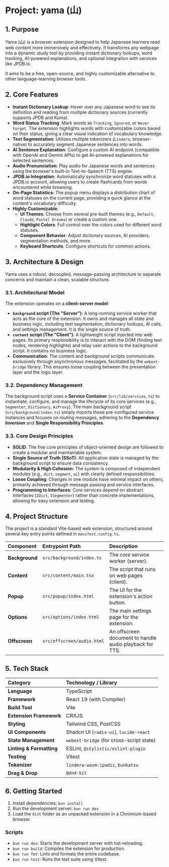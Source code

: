 # Project: yama (山)

## 1. Purpose

Yama (山) is a browser extension designed to help Japanese learners read web content more immersively and effectively. It transforms any webpage into a dynamic study tool by providing instant dictionary lookups, word tracking, AI-powered explanations, and optional integration with services like JPDB.io.

It aims to be a free, open-source, and highly customizable alternative to other language-learning browser tools.

## 2. Core Features

-   **Instant Dictionary Lookup**: Hover over any Japanese word to see its definition and reading from multiple dictionary sources (currently supports JPDB and Kuma).
-   **Word Status Tracking**: Mark words as `Tracking`, `Ignored`, or `Never Forget`. The extension highlights words with customizable colors based on their status, giving a clear visual indication of vocabulary knowledge.
-   **Text Segmentation**: Utilizes multiple tokenizers (`Lindera`, browser-native) to accurately segment Japanese sentences into words.
-   **AI Sentence Explanation**: Configure a custom AI endpoint (compatible with OpenAI and Gemini APIs) to get AI-powered explanations for selected sentences.
-   **Audio Pronunciation**: Play audio for Japanese words and sentences using the browser's built-in Text-to-Speech (TTS) engine.
-   **JPDB.io Integration**: Automatically synchronize word statuses with a JPDB.io account, allowing users to create flashcards from words encountered while browsing.
-   **On-Page Statistics**: The popup menu displays a distribution chart of word statuses on the current page, providing a quick glance at the content's vocabulary difficulty.
-   **Highly Customizable**:
    -   **UI Themes**: Choose from several pre-built themes (e.g., `Default`, `Claude`, `Pastel Dreams`) or create a custom one.
    -   **Highlight Colors**: Full control over the colors used for different word statuses.
    -   **Component Behavior**: Adjust dictionary sources, AI providers, segmentation methods, and more.
    -   **Keyboard Shortcuts**: Configure shortcuts for common actions.

## 3. Architecture & Design

Yama uses a robust, decoupled, message-passing architecture to separate concerns and maintain a clean, scalable structure.

### 3.1. Architectural Model

The extension operates on a **client-server model**:

-   **`background` script (The "Server")**: A long-running service worker that acts as the core of the extension. It owns and manages all state and business logic, including text segmentation, dictionary lookups, AI calls, and settings management. It is the single source of truth.
-   **`content` script (The "Client")**: A lightweight script injected into web pages. Its primary responsibility is to interact with the DOM (finding text nodes, rendering highlights) and relay user actions to the background script. It contains no business logic.
-   **Communication**: The content and background scripts communicate exclusively through asynchronous messages, facilitated by the `webext-bridge` library. This ensures loose coupling between the presentation layer and the logic layer.

### 3.2. Dependency Management

The background script uses a **Service Container** (`src/lib/services.ts`) to instantiate, configure, and manage the lifecycle of its core services (e.g., `Segmenter`, `Dictionary`, `AiProxy`). The main background script (`src/background/index.ts`) simply imports these pre-configured service instances and focuses on routing messages, adhering to the **Dependency Inversion** and **Single Responsibility Principles**.

### 3.3. Core Design Principles

-   **SOLID**: The five core principles of object-oriented design are followed to create a modular and maintainable system.
-   **Single Source of Truth (SSoT)**: All application state is managed by the background script to ensure data consistency.
-   **Modularity & High Cohesion**: The system is composed of independent modules (e.g., `dict`, `segment`, `ai`) with clearly defined responsibilities.
-   **Loose Coupling**: Changes in one module have minimal impact on others, primarily achieved through message passing and service interfaces.
-   **Programming to Interfaces**: Core services depend on abstract interfaces (`IDict`, `ISegmenter`) rather than concrete implementations, allowing for easy extension and testing.

## 4. Project Structure

The project is a standard Vite-based web extension, structured around several key entry points defined in `manifest.config.ts`.

| Component | Entrypoint Path | Description |
| :--- | :--- | :--- |
| **Background** | `src/background/index.ts` | The core service worker (server). |
| **Content** | `src/content/main.tsx` | The script that runs on web pages (client). |
| **Popup** | `src/popup/index.html` | The UI for the extension's action button. |
| **Options** | `src/options/index.html` | The main settings page for the extension. |
| **Offscreen** | `src/offscreen/audio.html` | An offscreen document to handle audio playback for TTS. |

## 5. Tech Stack

| Category | Technology / Library |
| :--- | :--- |
| **Language** | TypeScript |
| **Framework** | React 19 (with Compiler) |
| **Build Tool** | Vite |
| **Extension Framework** | CRXJS |
| **Styling** | Tailwind CSS, PostCSS |
| **UI Components** | Shadcn UI (`radix-ui`), `lucide-react` |
| **State Management** | `webext-bridge` (for cross-script state) |
| **Linting & Formatting** | ESLint, `@stylistic/eslint-plugin` |
| **Testing** | Vitest |
| **Tokenizer** | `lindera-wasm-ipadic`, `bunkatsu` |
| **Drag & Drop** | `@dnd-kit` |

## 6. Getting Started

1.  Install dependencies: `bun install`
2.  Run the development server: `bun run dev`
3.  Load the `dist` folder as an unpacked extension in a Chromium-based browser.

### Scripts

-   `bun run dev`: Starts the development server with hot-reloading.
-   `bun run build`: Compiles the extension for production.
-   `bun run fmt`: Lints and formats the entire codebase.
-   `bun run test`: Runs the test suite using Vitest.